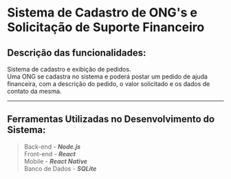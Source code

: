 # Sistema de Cadastro de ONG's e Solicitação de Suporte Financeiro

## Descrição das funcionalidades:
Sistema de cadastro e exibição de pedidos.  
Uma ONG se cadastra no sistema e poderá postar um pedido de ajuda financeira, com a descrição do pedido, o valor solicitado e os dados de contato da mesma.  

---

## Ferramentas Utilizadas no Desenvolvimento do Sistema:

 > Back-end - ***Node.js***  
 > Front-end - ***React***  
 > Mobile - ***React Native***  
 > Banco de Dados - ***SQLite***